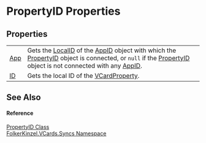 # PropertyID Properties




## Properties
<table>
<tr>
<td><a href="be1ac57b-9d43-a56f-22d1-61dbdcdbcdd2.md">App</a></td>
<td>Gets the <a href="4f4fd5bb-d206-6b3c-faee-63644a588947.md">LocalID</a> of the <a href="5eedddae-5618-76ee-dea5-eebbfbf41ff4.md">AppID</a> object with which the <a href="40501887-a5bd-f19a-b682-682ba7c4adb7.md">PropertyID</a> object is connected, or <code>null</code> if the <a href="40501887-a5bd-f19a-b682-682ba7c4adb7.md">PropertyID</a> object is not connected with any <a href="5eedddae-5618-76ee-dea5-eebbfbf41ff4.md">AppID</a>.</td></tr>
<tr>
<td><a href="1f3f26b9-5695-5d91-ad09-dded5fa7de03.md">ID</a></td>
<td>Gets the local ID of the <a href="e1395eb9-792c-c4d8-ee22-97939a91c58e.md">VCardProperty</a>.</td></tr>
</table>

## See Also


#### Reference
<a href="40501887-a5bd-f19a-b682-682ba7c4adb7.md">PropertyID Class</a>  
<a href="314eb040-efc7-ad87-1b26-494465ab2e69.md">FolkerKinzel.VCards.Syncs Namespace</a>  
